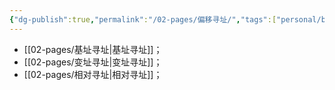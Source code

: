 ```yaml
---
{"dg-publish":true,"permalink":"/02-pages/偏移寻址/","tags":["personal/blog","计算机组成原理/指令系统"]}
---
```


- [[02-pages/基址寻址\|基址寻址]]；
- [[02-pages/变址寻址\|变址寻址]]；
- [[02-pages/相对寻址\|相对寻址]]；